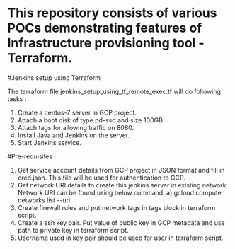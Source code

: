 # This repository consists of various POCs demonstrating features of Infrastructure provisioning tool - Terraform.

#Jenkins setup using Terraform

The terraform file jenkins_setup_using_tf_remote_exec.tf will do following tasks :
1. Create a centos-7 server in GCP project.
2. Attach a boot disk of type pd-ssd and size 100GB.
3. Attach tags for allowing traffic on 8080.
4. Install Java and Jenkins on the server.
5. Start Jenkins service.

#Pre-requisites
1. Get service account details from GCP project in JSON format and fill in cred.json. This file will be used for authentication to GCP.
2. Get network URI details to create this jenkins server in existing network. Network URI can be found using below command:
  a) gcloud compute networks list --uri
3. Create firewall rules and put network tags in tags block in terraform script.
4. Create a ssh key pair. Put value of public key in GCP metadata and use path to private key in terraform script.
5. Username used in key pair should be used for user in terraform script.
